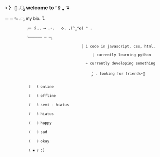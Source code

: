 ### › 〉 `🖤` .ೃ welcome to ‘ `⁉` „ ↴ 

  ⏤ ⏤ ✎ .ೃ     my bio.    ↴               

              ╭─ 🖇,, ⟶ .·.   ⊹. ,(^‿^✿) ° .

              ╰────── ─ ─╮ 

                                       ┊ i code in javascript, css, html.

                                            ┊ currently learning python

                                         ✁ currently developing something

                                            ་༘ . looking for friends~🖤

               ꒰   ꒱ online

               ꒰   ꒱ offline

               ꒰   ꒱ semi - hiatus

               ꒰   ꒱ hiatus

               ꒰   ꒱ happy

               ꒰   ꒱ sad

               ꒰   ꒱ okay

               ꒰ ◾ ꒱ :)
